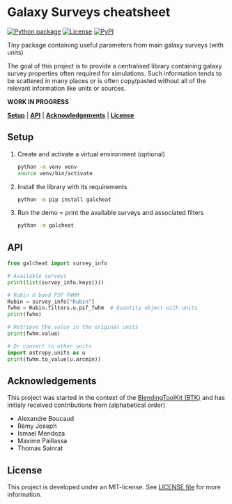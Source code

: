 Galaxy Surveys cheatsheet
=========================

[![Python package][gh-workflow-badge]][gh-workflow]
[![License][license-badge]](LICENSE)
[![PyPI][pypi-badge]][pypi]

[gh-workflow]: https://github.com/aboucaud/galcheat/actions/workflows/python-package.yml
[gh-workflow-badge]: https://github.com/aboucaud/galcheat/actions/workflows/python-package.yml/badge.svg
[license-badge]: https://img.shields.io/github/license/aboucaud/galcheat?color=blue
[pypi-badge]: https://img.shields.io/pypi/pyversions/galcheat?color=yellow&logo=pypi
[pypi]: https://pypi.org/project/galcheat/


Tiny package containing useful parameters from main galaxy surveys (with units)

The goal of this project is to provide a centralised library containing galaxy survey properties often required for simulations. Such information tends to be scattered in many places or is often copy/pasted without all of the relevant information like units or sources.

**WORK IN PROGRESS**

[**Setup**](#setup) | [**API**](#api) | [**Acknowledgements**](#acknowledgements) | [**License**](#license)

Setup
-----
1. Create and activate a virtual environment (optional)
    ```sh
    python -m venv venv
    source venv/bin/activate
    ```
2.  Install the library with its requirements
    ```sh
    python -m pip install galcheat
    ```
3. Run the demo = print the available surveys and associated filters
    ```sh
    python -m galcheat
    ```

API
---
```python
from galcheat import survey_info

# Available surveys
print(list(survey_info.keys()))

# Rubin U band PSF FWHM
Rubin = survey_info["Rubin"]
fwhm = Rubin.filters.u.psf_fwhm  # Quantity object with units
print(fwhm)

# Retrieve the value in the original units
print(fwhm.value)

# Or convert to other units
import astropy.units as u
print(fwhm.to_value(u.arcmin))
```

Acknowledgements
----------------
This project was started in the context of the [BlendingToolKit (BTK)][github-btk] and has initialy received contributions from (alphabetical order)

- Alexandre Boucaud
- Rémy Joseph
- Ismael Mendoza
- Maxime Paillassa
- Thomas Sainrat

[github-btk]: https://github.com/LSSTDESC/BlendingToolKit

License
-------
This project is developed under an MIT-license. See [LICENSE file](LICENSE) for more information.

